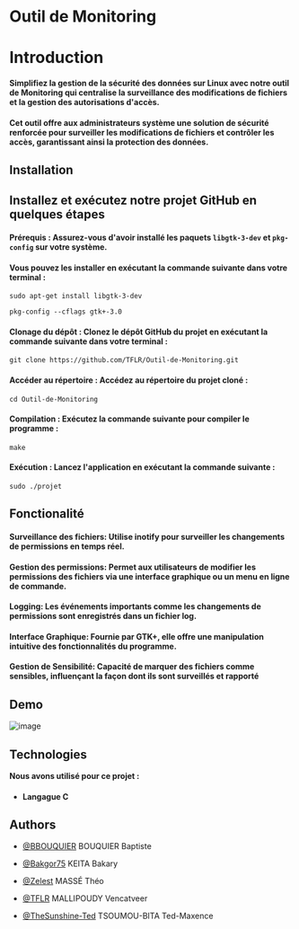
# Outil de Monitoring

# Introduction 

#### Simplifiez la gestion de la sécurité des données sur Linux avec notre outil de Monitoring qui centralise la surveillance des modifications de fichiers et la gestion des autorisations d'accès.

#### Cet outil offre aux administrateurs système une solution de sécurité renforcée pour surveiller les modifications de fichiers et contrôler les accès, garantissant ainsi la protection des données. 


## Installation 

## Installez et exécutez notre projet GitHub en quelques étapes

#### Prérequis : Assurez-vous d'avoir installé les paquets ```libgtk-3-dev``` et ```pkg-config``` sur votre système. 

#### Vous pouvez les installer en exécutant la commande suivante dans votre terminal :


`````sudo apt-get install libgtk-3-dev ````` 


`````pkg-config --cflags gtk+-3.0`````


#### Clonage du dépôt : Clonez le dépôt GitHub du projet en exécutant la commande suivante dans votre terminal :

````git clone https://github.com/TFLR/Outil-de-Monitoring.git```` 


#### Accéder au répertoire : Accédez au répertoire du projet cloné :

```` cd Outil-de-Monitoring ````


#### Compilation : Exécutez la commande suivante pour compiler le programme :

````make````


#### Exécution : Lancez l'application en exécutant la commande suivante : 
``` sudo ./projet ```

## Fonctionalité 

#### Surveillance des fichiers: Utilise inotify pour surveiller les changements de permissions en temps réel.

#### Gestion des permissions: Permet aux utilisateurs de modifier les permissions des fichiers via une interface graphique ou un menu en ligne de commande.

#### Logging: Les événements importants comme les changements de permissions sont enregistrés dans un fichier log.

#### Interface Graphique: Fournie par GTK+, elle offre une manipulation intuitive des fonctionnalités du programme.

#### Gestion de Sensibilité: Capacité de marquer des fichiers comme sensibles, influençant la façon dont ils sont surveillés et rapporté


## Demo

![image](https://github.com/TFLR/Outil-de-Monitoring/assets/72856494/0f3c1af1-5969-4063-b924-c529932d1c90)



## Technologies

**Nous avons utilisé pour ce projet :**

 - #### Langague C 


## Authors

- [@BBOUQUIER](https://github.com/BBOUQUIER) BOUQUIER Baptiste 

- [@Bakgor75](https://github.com/Bakgor75) KEITA Bakary

- [@Zelest](https://github.com/Zelest) MASSÉ Théo

- [@TFLR](https://github.com/TFLR) MALLIPOUDY Vencatveer

- [@TheSunshine-Ted](https://github.com/The-SunshineTed) TSOUMOU-BITA Ted-Maxence 

 
